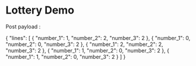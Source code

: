 # Lottery Demo

Post payload :

{
    "lines": [
        {
            "number_1": 1,
            "number_2": 2,
            "number_3": 2
        },
        {
            "number_1": 0,
            "number_2": 0,
            "number_3": 2
        },
        {
            "number_1": 2,
            "number_2": 2,
            "number_3": 2
        },
        {
            "number_1": 1,
            "number_2": 0,
            "number_3": 2
        },
        {
            "number_1": 1,
            "number_2": 0,
            "number_3": 2
        }
    ]
}
